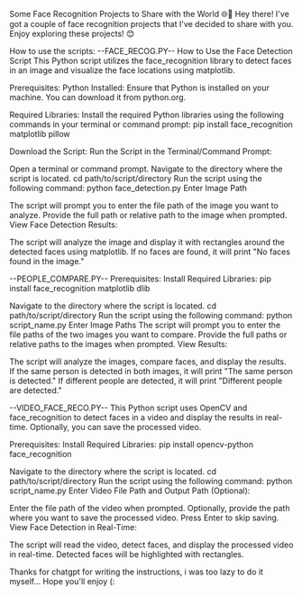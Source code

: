 Some Face Recognition Projects to Share with the World 🌐👤
Hey there! I've got a couple of face recognition projects that I've decided to share with you. Enjoy exploring these projects! 😊

How to use the scripts:
--FACE_RECOG.PY-- 
How to Use the Face Detection Script
This Python script utilizes the face_recognition library to detect faces in an image and visualize the face locations using matplotlib.

Prerequisites:
Python Installed: Ensure that Python is installed on your machine. You can download it from python.org.

Required Libraries: Install the required Python libraries using the following commands in your terminal or command prompt:
pip install face_recognition matplotlib pillow

Download the Script:
Run the Script in the Terminal/Command Prompt:

Open a terminal or command prompt.
Navigate to the directory where the script is located.
cd path/to/script/directory
Run the script using the following command:
python face_detection.py
Enter Image Path

The script will prompt you to enter the file path of the image you want to analyze.
Provide the full path or relative path to the image when prompted.
View Face Detection Results:

The script will analyze the image and display it with rectangles around the detected faces using matplotlib.
If no faces are found, it will print "No faces found in the image."

--PEOPLE_COMPARE.PY--
Prerequisites:
Install Required Libraries:
pip install face_recognition matplotlib dlib

Navigate to the directory where the script is located.
cd path/to/script/directory
Run the script using the following command:
python script_name.py
Enter Image Paths
The script will prompt you to enter the file paths of the two images you want to compare.
Provide the full paths or relative paths to the images when prompted.
View Results:

The script will analyze the images, compare faces, and display the results.
If the same person is detected in both images, it will print "The same person is detected."
If different people are detected, it will print "Different people are detected."

--VIDEO_FACE_RECO.PY--
This Python script uses OpenCV and face_recognition to detect faces in a video and display the results in real-time. Optionally, you can save the processed video.

Prerequisites:
Install Required Libraries: 
pip install opencv-python face_recognition

Navigate to the directory where the script is located.
cd path/to/script/directory
Run the script using the following command:
python script_name.py
Enter Video File Path and Output Path (Optional):

Enter the file path of the video when prompted.
Optionally, provide the path where you want to save the processed video. Press Enter to skip saving.
View Face Detection in Real-Time:

The script will read the video, detect faces, and display the processed video in real-time.
Detected faces will be highlighted with rectangles.

Thanks for chatgpt for writing the instructions, i was too lazy to do it myself...
Hope you'll enjoy (:
